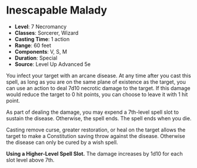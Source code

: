 # Inescapable Malady

- **Level**: 7 Necromancy
- **Classes**: Sorcerer, Wizard
- **Casting Time**: 1 action
- **Range**: 60 feet
- **Components**: V, S, M
- **Duration**: Special
- **Source**: Level Up Advanced 5e

You infect your target with an arcane disease. At any time after you cast this spell, as long as you are on the same plane of existence as the target, you can use an action to deal 7d10 necrotic damage to the target. If this damage would reduce the target to 0 hit points, you can choose to leave it with 1 hit point.

As part of dealing the damage, you may expend a 7th-level spell slot to sustain the disease. Otherwise, the spell ends. The spell ends when you die.

Casting remove curse, greater restoration, or heal on the target allows the target to make a Constitution saving throw against the disease. Otherwise the disease can only be cured by a wish spell.

**Using a Higher-Level Spell Slot.** The damage increases by 1d10 for each slot level above 7th.
